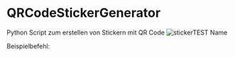 # QRCodeStickerGenerator
Python Script zum erstellen von Stickern mit QR Code 
![stickerTEST Name](https://github.com/makerspaceminden/QRCodeStickerGenerator/assets/48227459/15edef4d-8b1c-4541-9da8-7158e7e7c39c)


Beispielbefehl: 
```sudo python3 /Users/TEST/Desktop/Space/arg1.py --name "TEST Name"  --url "MakerSpace-minden.de" --text1 "Freitext 1" --text2 "Freitext 2" --text3 "Freitext 3" --text4 "Freitext 4" --out /Users/TEST/Desktop/Space/ 
```
